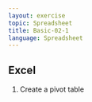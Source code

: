 ```yaml
---
layout: exercise
topic: Spreadsheet
title: Basic-02-1
language: Spreadsheet
---
```


## Excel

1. Create a pivot table

